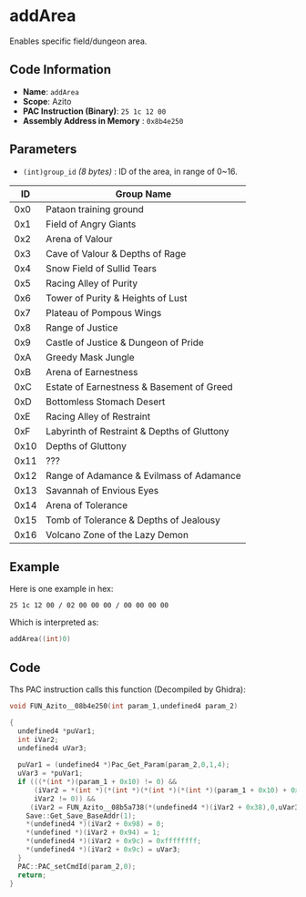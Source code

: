 # addArea

Enables specific field/dungeon area.

## Code Information

- **Name**: `addArea`
- **Scope**: Azito
- **PAC Instruction (Binary)**: `25 1c 12 00`
- **Assembly Address in Memory** : `0x8b4e250`

## Parameters

- `(int)group_id` *(8 bytes)* : ID of the area, in range of 0~16.

|ID|Group Name|
|---|---|
|0x0|Pataon training ground|
|0x1|Field of Angry Giants|
|0x2|Arena of Valour|
|0x3|Cave of Valour & Depths of Rage|
|0x4|Snow Field of Sullid Tears|
|0x5|Racing Alley of Purity|
|0x6|Tower of Purity & Heights of Lust|
|0x7|Plateau of Pompous Wings|
|0x8|Range of Justice|
|0x9|Castle of Justice & Dungeon of Pride|
|0xA|Greedy Mask Jungle|
|0xB|Arena of Earnestness|
|0xC|Estate of Earnestness & Basement of Greed|
|0xD|Bottomless Stomach Desert|
|0xE|Racing Alley of Restraint|
|0xF|Labyrinth of Restraint & Depths of Gluttony|
|0x10|Depths of Gluttony|
|0x11|???|
|0x12|Range of Adamance & Evilmass of Adamance|
|0x13|Savannah of Envious Eyes|
|0x14|Arena of Tolerance|
|0x15|Tomb of Tolerance & Depths of Jealousy|
|0x16|Volcano Zone of the Lazy Demon|

## Example

Here is one example in hex:

```25 1c 12 00 / 02 00 00 00 / 00 00 00 00```

Which is interpreted as:

```c
addArea((int)0)
```

## Code

Ths PAC instruction calls this function (Decompiled by Ghidra):

```c
void FUN_Azito__08b4e250(int param_1,undefined4 param_2)

{
  undefined4 *puVar1;
  int iVar2;
  undefined4 uVar3;
  
  puVar1 = (undefined4 *)Pac_Get_Param(param_2,0,1,4);
  uVar3 = *puVar1;
  if (((*(int *)(param_1 + 0x10) != 0) &&
      (iVar2 = *(int *)(*(int *)(*(int *)(*(int *)(param_1 + 0x10) + 0x10) + 0x30) + 0x14),
      iVar2 != 0)) &&
     (iVar2 = FUN_Azito__08b5a738(*(undefined4 *)(iVar2 + 0x38),0,uVar3,0xffffffff), iVar2 != 0)) {
    Save::Get_Save_BaseAddr(1);
    *(undefined4 *)(iVar2 + 0x98) = 0;
    *(undefined *)(iVar2 + 0x94) = 1;
    *(undefined4 *)(iVar2 + 0x9c) = 0xffffffff;
    *(undefined4 *)(iVar2 + 0x9c) = uVar3;
  }
  PAC::PAC_setCmdId(param_2,0);
  return;
}
```

